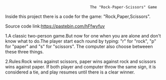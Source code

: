                                           The "Rock-Paper-Scissors" Game


Inside this project there is a code for the game: "Rock,Paper,Scissors".

Source code link:https://pastebin.com/hFfwyfuv

1.A classic two-person game.But now for one when you are alone and don't know what to do.The player start each round by typing: "r" for "rock", "p" for "paper" and "s" for "scissors". The computer also choose betweeen these three things.

2.Rules:Rock wins against scissors, paper wins against rock and scissors wins against paper. If both player and computer throw the same sign, it is considered a tie, and play resumes until there is a clear winner.


